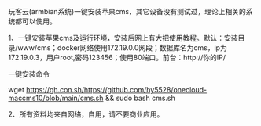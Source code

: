 玩客云(armbian系统)一键安装苹果cms，其它设备没有测试过，理论上相关的系统都可以使用。

1、一键安装苹果cms及运行环境，安装后网上有大把使用教程。默认：安装目录/www/cms；docker网络使用172.19.0.0网段；数据库名为cms，ip为172.19.0.3，用户root,密码123456；使用80端口。前台：http://你的IP/

一键安装命令

wget https://gh.con.sh/https://github.com/hy5528/onecloud-maccms10/blob/main/cms.sh && sudo bash cms.sh



2、所有资料均来自网络，自用，请不要商业应用。

